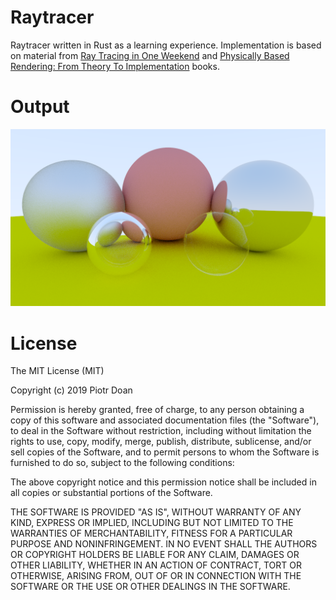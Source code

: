 Raytracer
====
Raytracer written in Rust as a learning experience. Implementation is based on material from [Ray Tracing in One Weekend](http://in1weekend.blogspot.com/2016/01/ray-tracing-in-one-weekend.html) and [Physically Based Rendering: From Theory To Implementation](http://www.pbr-book.org/) books.

Output
====
![](output/render.png)

License
====
The MIT License (MIT)

Copyright (c) 2019 Piotr Doan

Permission is hereby granted, free of charge, to any person obtaining a copy of this software and associated documentation files (the "Software"), to deal in the Software without restriction, including without limitation the rights to use, copy, modify, merge, publish, distribute, sublicense, and/or sell copies of the Software, and to permit persons to whom the Software is furnished to do so, subject to the following conditions:

The above copyright notice and this permission notice shall be included in all copies or substantial portions of the Software.

THE SOFTWARE IS PROVIDED "AS IS", WITHOUT WARRANTY OF ANY KIND, EXPRESS OR IMPLIED, INCLUDING BUT NOT LIMITED TO THE WARRANTIES OF MERCHANTABILITY, FITNESS FOR A PARTICULAR PURPOSE AND NONINFRINGEMENT. IN NO EVENT SHALL THE AUTHORS OR COPYRIGHT HOLDERS BE LIABLE FOR ANY CLAIM, DAMAGES OR OTHER LIABILITY, WHETHER IN AN ACTION OF CONTRACT, TORT OR OTHERWISE, ARISING FROM, OUT OF OR IN CONNECTION WITH THE SOFTWARE OR THE USE OR OTHER DEALINGS IN THE SOFTWARE.
